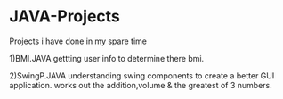 # JAVA-Projects
 Projects i have done in my spare time
 
 1)BMI.JAVA 
 gettting user info to determine there bmi.
 
 2)SwingP.JAVA 
 understanding swing components to create a better GUI application.
 works out the addition,volume & the greatest of 3 numbers.
